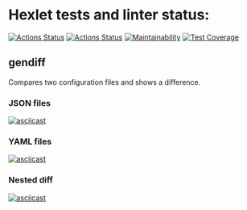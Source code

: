 # Hexlet tests and linter status:
[![Actions Status](https://github.com/sleepy-corpse/frontend-project-lvl2/workflows/hexlet-check/badge.svg)](https://github.com/sleepy-corpse/frontend-project-lvl2/actions)
[![Actions Status](https://github.com/sleepy-corpse/frontend-project-lvl2/actions/workflows/my-tests.yml/badge.svg)](https://github.com/sleepy-corpse/frontend-project-lvl2/actions)
[![Maintainability](https://api.codeclimate.com/v1/badges/ee96ceb382b521aae769/maintainability)](https://codeclimate.com/github/sleepy-corpse/frontend-project-lvl2/maintainability)
[![Test Coverage](https://api.codeclimate.com/v1/badges/ee96ceb382b521aae769/test_coverage)](https://codeclimate.com/github/sleepy-corpse/frontend-project-lvl2/test_coverage)
## gendiff
Compares two configuration files and shows a difference.

### JSON files
[![asciicast](https://asciinema.org/a/MdoABcubaUlebnm9WWWn3k2O0.svg)](https://asciinema.org/a/MdoABcubaUlebnm9WWWn3k2O0)

### YAML files
[![asciicast](https://asciinema.org/a/qenpgGavqQZ2vg1ic7c6F9p7l.svg)](https://asciinema.org/a/qenpgGavqQZ2vg1ic7c6F9p7l)

### Nested diff
[![asciicast](https://asciinema.org/a/ggswiXoik9SXrqEm4Io9QcAqz.svg)](https://asciinema.org/a/ggswiXoik9SXrqEm4Io9QcAqz)
